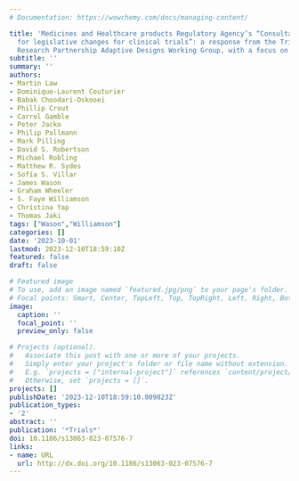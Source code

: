 ```yaml
---
# Documentation: https://wowchemy.com/docs/managing-content/

title: 'Medicines and Healthcare products Regulatory Agency’s “Consultation on proposals
  for legislative changes for clinical trials”: a response from the Trials Methodology
  Research Partnership Adaptive Designs Working Group, with a focus on data sharing'
subtitle: ''
summary: ''
authors:
- Martin Law
- Dominique-Laurent Couturier
- Babak Choodari-Oskooei
- Phillip Crout
- Carrol Gamble
- Peter Jacko
- Philip Pallmann
- Mark Pilling
- David S. Robertson
- Michael Robling
- Matthew R. Sydes
- Sofía S. Villar
- James Wason
- Graham Wheeler
- S. Faye Williamson
- Christina Yap
- Thomas Jaki
tags: ["Wason","Williamson"]
categories: []
date: '2023-10-01'
lastmod: 2023-12-10T18:59:10Z
featured: false
draft: false

# Featured image
# To use, add an image named `featured.jpg/png` to your page's folder.
# Focal points: Smart, Center, TopLeft, Top, TopRight, Left, Right, BottomLeft, Bottom, BottomRight.
image:
  caption: ''
  focal_point: ''
  preview_only: false

# Projects (optional).
#   Associate this post with one or more of your projects.
#   Simply enter your project's folder or file name without extension.
#   E.g. `projects = ["internal-project"]` references `content/project/deep-learning/index.md`.
#   Otherwise, set `projects = []`.
projects: []
publishDate: '2023-12-10T18:59:10.009823Z'
publication_types:
- '2'
abstract: ''
publication: '*Trials*'
doi: 10.1186/s13063-023-07576-7
links:
- name: URL
  url: http://dx.doi.org/10.1186/s13063-023-07576-7
---
```

